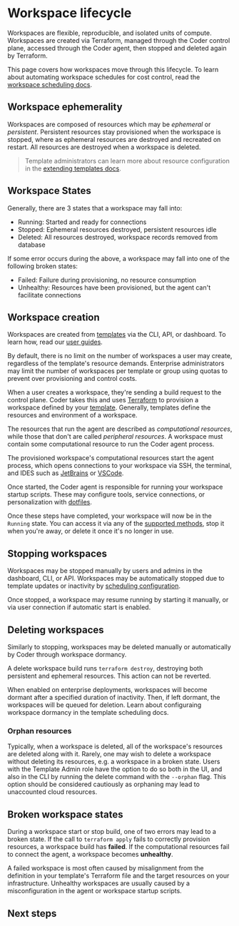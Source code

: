# Workspace lifecycle

<!-- TODO: Make a sexier opener -->
Workspaces are flexible, reproducible, and isolated units of compute. Workspaces are created via Terraform, managed through the Coder control plane, accessed through the Coder agent, then stopped and deleted again by Terraform. 

This page covers how workspaces move through this lifecycle. To learn about automating workspace schedules for cost control, read the [workspace scheduling docs](../../user-guides/workspace-scheduling.md).

## Workspace ephemerality

Workspaces are composed of resources which may be _ephemeral_ or _persistent_. Persistent resources stay provisioned when the workspace is stopped, where as ephemeral resources are destroyed and recreated on restart. All resources are destroyed when a workspace is deleted.

> Template administrators can learn more about resource configuration in the [extending templates docs](../templates/concepts.md).

## Workspace States

Generally, there are 3 states that a workspace may fall into:
- Running: Started and ready for connections
- Stopped: Ephemeral resources destroyed, persistent resources idle
- Deleted: All resources destroyed, workspace records removed from database

If some error occurs during the above, a workspace may fall into one of the following broken states:
- Failed: Failure during provisioning, no resource consumption
- Unhealthy: Resources have been provisioned, but the agent can't facilitate connections

## Workspace creation

Workspaces are created from [templates](../templates/README.md) via the CLI, API, or dashboard. To learn how, read our [user guides](../../user-guides/README.md). 

By default, there is no limit on the number of workspaces a user may create, regardless of the template's resource demands. Enterprise administrators may limit the number of workspaces per template or group using quotas to prevent over provisioning and control costs.

<!-- TODO: Quota link -->

When a user creates a workspace, they're sending a build request to the control plane. Coder takes this and uses [Terraform](https://www.terraform.io/) to provision a workspace defined by your [template](../templates/README.md). Generally, templates define the resources and environment of a workspace.  


The resources that run the agent are described as _computational resources_,
while those that don't are called _peripheral resources_. A workspace must contain some computational resource to run the Coder agent process.

The provisioned workspace's computational resources start the agent process, which opens connections to your workspace via SSH, the terminal, and IDES such as [JetBrains](../../user-guides/workspace-access/jetbrains.md) or [VSCode](../../user-guides/workspace-access/vscode.md). 

Once started, the Coder agent is responsible for running your workspace startup scripts. These may configure tools, service connections, or personalization with [dotfiles](../../user-guides/workspace-dotfiles.md).

Once these steps have completed, your workspace will now be in the `Running` state. You can access it via any of the [supported methods](../../user-guides/workspace-access/README.md), stop it when you're away, or delete it once it's no longer in use.

## Stopping workspaces

Workspaces may be stopped manually by users and admins in the dashboard, CLI, or API. Workspaces may be automatically stopped due to template updates or inactivity by [scheduling configuration](../../user-guides/workspace-scheduling.md).

Once stopped, a workspace may resume running by starting it manually, or via user connection if automatic start is enabled.

<!-- TODO: Add "start on connect" docs link -->

## Deleting workspaces

Similarly to stopping, workspaces may be deleted manually or automatically by Coder through workspace dormancy. 

A delete workspace build runs `terraform destroy`, destroying both persistent and ephemeral resources. This action can not be reverted.

When enabled on enterprise deployments, workspaces will become dormant after a specified duration of inactivity. Then, if left dormant, the workspaces will be queued for deletion. Learn about configuraing workspace dormancy in the template scheduling docs.

### Orphan resources

Typically, when a workspace is deleted, all of the workspace's resources are deleted along with it. Rarely, one may wish to delete a workspace without deleting its resources, e.g. a workspace in a broken state. Users with the Template Admin role have the option to do so both in the UI, and also in the CLI by running the delete command with the `--orphan` flag. This option should be considered cautiously as orphaning may lead to unaccounted cloud resources.


## Broken workspace states

During a workspace start or stop build, one of two errors may lead to a broken state. If the call to `terraform apply` fails to correctly provision resources, a workspace build has **failed**. If the computational resources fail to connect the agent, a workspace becomes **unhealthy**.

A failed workspace is most often caused by misalignment from the definition in your template's Terraform file and the target resources on your infrastructure. Unhealthy workspaces are usually caused by a misconfiguration in the agent or workspace startup scripts.

<!-- TODO: Needs review/addition -->

## Next steps
<!--
TODO:
- connecting to your workspace
- writing templates
- workspace scheduling
-->
